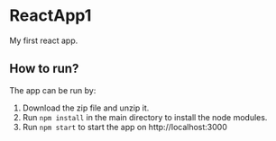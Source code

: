 # ReactApp1
My first react app.

## How to run?

The app can be run by:
1. Download the zip file and unzip it.
2. Run `npm install` in the main directory to install the node modules.
3. Run `npm start` to start the app on http://localhost:3000
